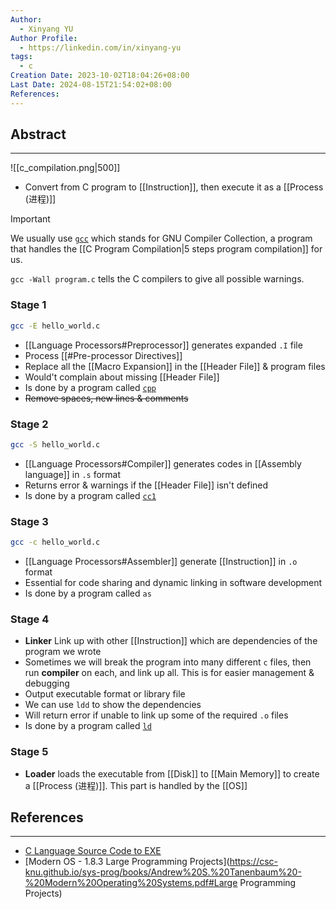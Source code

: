 ```yaml
---
Author:
  - Xinyang YU
Author Profile:
  - https://linkedin.com/in/xinyang-yu
tags:
  - c
Creation Date: 2023-10-02T18:04:26+08:00
Last Date: 2024-08-15T21:54:02+08:00
References: 
---
```

## Abstract
---

![[c_compilation.png|500]]

- Convert from C program to [[Instruction]], then execute it as a [[Process (进程)]]

>[!important]
> We usually use [`gcc`](https://gcc.gnu.org/) which stands for GNU Compiler Collection, a program that handles the [[C Program Compilation|5 steps program compilation]] for us.
> 
> `gcc -Wall program.c` tells the C compilers to give all possible warnings.

### Stage 1
```bash
gcc -E hello_world.c
```

- [[Language Processors#Preprocessor]] generates expanded `.I` file
- Process [[#Pre-processor Directives]]
- Replace all the [[Macro Expansion]] in the [[Header File]] & program files
- Would't complain about missing [[Header File]]
- Is done by a program called [`cpp`](https://en.wikipedia.org/wiki/C_preprocessor)
- ~~Remove spaces, new lines & comments~~



### Stage 2
```bash
gcc -S hello_world.c
```

- [[Language Processors#Compiler]] generates codes in [[Assembly language]] in `.s` format
- Returns error & warnings if the [[Header File]] isn't defined
- Is done by a program called [`cc1`](https://unix.stackexchange.com/questions/77779/relationship-between-cc1-and-gcc)


### Stage 3
```bash
gcc -c hello_world.c
```

- [[Language Processors#Assembler]] generate [[Instruction]] in `.o` format
- Essential for code sharing and dynamic linking in software development
- Is done by a program called `as`

### Stage 4
- **Linker** Link up with other [[Instruction]] which are dependencies of the program we wrote
- Sometimes we will break the program into many different `c` files, then run **compiler** on each, and link up all. This is for easier management & debugging 
- Output executable format or library file
- We can use `ldd` to show the dependencies 
- Will return error if unable to link up some of the required `.o` files
- Is done by a program called [`ld`](https://stackoverflow.com/questions/34117924/how-to-link-the-c-runtime-library-with-ld)
### Stage 5
- **Loader** loads the executable from [[Disk]] to [[Main Memory]] to create a [[Process (进程)]]. This part is handled by the [[OS]]


## References
---
- [C Language Source Code to EXE](https://youtu.be/gSackZtqlUI?si=FXfUYg19cdPkvyRr)
- [Modern OS - 1.8.3 Large Programming Projects](https://csc-knu.github.io/sys-prog/books/Andrew%20S.%20Tanenbaum%20-%20Modern%20Operating%20Systems.pdf#Large Programming Projects)